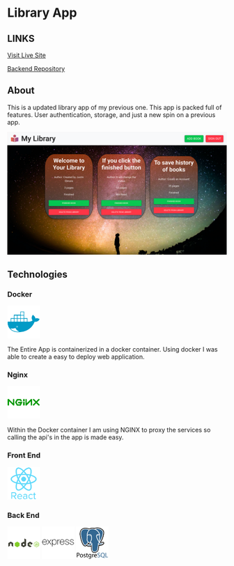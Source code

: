 # Library App

## LINKS

[Visit Live Site](https://mylibrary.justinelmore.dev)

[Backend Repository](https://github.com/jelmore1674/MyLibraryReactFullStack/tree/main/mylibrary-backend)

## About

This is a updated library app of my previous one. This app is packed full of
features. User authentication, storage, and just a new spin on a previous app.

<img src='./public/mylibrary.png'>

## Technologies

### Docker

<img src='https://raw.githubusercontent.com/devicons/devicon/master/icons/docker/docker-plain.svg' width='75px' style="background-color: white">

The Entire App is containerized in a docker container. Using docker I was able
to create a easy to deploy web application.

### Nginx

<img src='https://raw.githubusercontent.com/devicons/devicon/master/icons/nginx/nginx-original.svg' width='75px' style="background-color: white">

Within the Docker container I am using NGINX to proxy the services so calling
the api's in the app is made easy.

### Front End

<img src='https://raw.githubusercontent.com/devicons/devicon/9f4f5cdb393299a81125eb5127929ea7bfe42889/icons/react/react-original-wordmark.svg' width='75px' style="background-color: white">

### Back End

<img src='https://raw.githubusercontent.com/devicons/devicon/9f4f5cdb393299a81125eb5127929ea7bfe42889/icons/nodejs/nodejs-original-wordmark.svg' width="75px" style="background-color: white">
<img src='https://raw.githubusercontent.com/devicons/devicon/9f4f5cdb393299a81125eb5127929ea7bfe42889/icons/express/express-original-wordmark.svg' width="75px" style="background-color: white">
<img src='https://raw.githubusercontent.com/devicons/devicon/9f4f5cdb393299a81125eb5127929ea7bfe42889/icons/postgresql/postgresql-original-wordmark.svg' width="75px" style="background-color: white">
